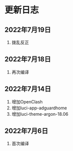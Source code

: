 # 更新日志

## 2022年7月19日

1. 拨乱反正

## 2022年7月18日

1. 再次编译

## 2022年7月14日

1. 增加OpenClash
2. 增加luci-app-adguardhome
3. 增加luci-theme-argon-18.06

## 2022年7月6日

1. 首次编译
